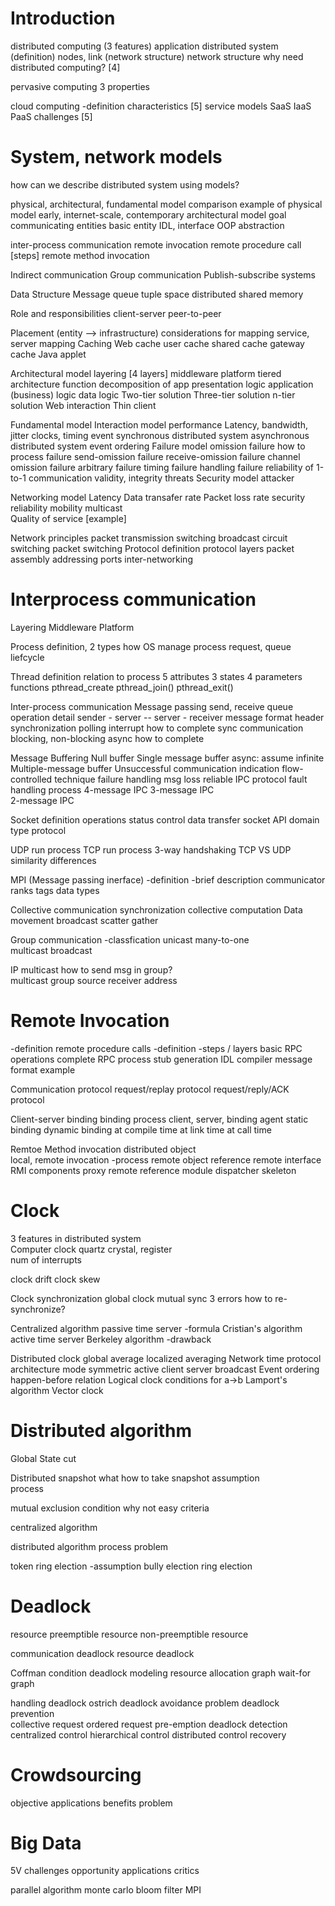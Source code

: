 # Introduction
distributed computing (3 features)
application
distributed system (definition)
  nodes, link (network structure)
  network structure
why need distributed computing? [4]

pervasive computing
  3 properties

cloud computing
  -definition
  characteristics [5]
  service models
    SaaS
    IaaS
    PaaS
challenges [5]

# System, network models
how can we describe distributed system using models?

physical, architectural, fundamental model
  comparison
  example of physical model
  early, internet-scale, contemporary
architectural model
  goal
communicating entities 
  basic entity
  IDL, interface
  OOP abstraction

inter-process communication
remote invocation 
  remote procedure call [steps]
  remote method invocation

Indirect communication
  Group communication
  Publish-subscribe systems

Data Structure
  Message queue
  tuple space
  distributed shared memory
  
Role and responsibilities
  client-server
  peer-to-peer

Placement (entity --> infrastructure)
  considerations for mapping
  service, server mapping
  Caching
    Web cache
      user cache
      shared cache
      gateway cache
  Java applet    

Architectural model
  layering [4 layers]
    middleware
    platform
  tiered architecture
  function decomposition of app
    presentation logic
    application (business) logic
    data logic
  Two-tier solution
  Three-tier solution
  n-tier solution
  Web interaction
  Thin client

Fundamental model
  Interaction model
    performance
      Latency, bandwidth, jitter
    clocks, timing event
    synchronous distributed system
    asynchronous distributed system
    event ordering
  Failure model
    omission failure
      how to process failure
      send-omission failure
      receive-omission failure
      channel omission failure
    arbitrary failure
    timing failure
    handling failure
      reliability of 1-to-1 communication
        validity, integrity
        threats
  Security model
    attacker

Networking model
  Latency
  Data transafer rate
  Packet loss rate
  security
  reliability
  mobility
  multicast      
  Quality of service [example]

Network principles
  packet transmission
  switching
    broadcast
    circuit switching
    packet switching
  Protocol
    definition
    protocol layers
    packet assembly
    addressing
    ports
    inter-networking

# Interprocess communication  
Layering
  Middleware
  Platform

Process
  definition, 2 types
  how OS manage process
    request, queue
  liefcycle

Thread
  definition
  relation to process
  5 attributes
  3 states
  4 parameters
  functions
    pthread_create
    pthread_join()
    pthread_exit()

Inter-process communication
Message passing
  send, receive
  queue
  operation detail
    sender - server -- server - receiver
  message format
    header
  synchronization
    polling
    interrupt
    how to complete sync communication
    blocking, non-blocking
  async
    how to complete

Message Buffering
  Null buffer
  Single message buffer
    async: assume infinite
  Multiple-message buffer
    Unsuccessful communication indication
    flow-controlled technique
  failure handling
    msg loss
    reliable IPC protocol
      fault handling process
      4-message IPC
      3-message IPC  
      2-message IPC

Socket
  definition
  operations
    status
    control
    data transfer
  socket API
    domain
    type
    protocol

UDP
  run process
TCP
  run process
  3-way handshaking
TCP VS UDP
  similarity
  differences

MPI (Message passing inerface)
  -definition
  -brief description
  communicator
  ranks
  tags
  data types
  
Collective communication
  synchronization
  collective computation
  Data movement
    broadcast
    scatter
    gather

Group communication
  -classfication
  unicast
  many-to-one      
  multicast
  broadcast

IP multicast
  how to send msg in group?  
  multicast group
    source
    receiver
    address
  
# Remote Invocation
-definition
remote procedure calls
  -definition
  -steps / layers
  basic RPC operations
  complete RPC process
  stub generation
    IDL compiler
  message
    format
    example

Communication protocol
  request/replay protocol
  request/reply/ACK protocol

Client-server binding
  binding process 
    client, server, binding agent
  static binding
  dynamic binding
    at compile time
    at link time
    at call time

Remtoe Method invocation
  distributed object      
    local, remote invocation
  -process
    remote object reference
    remote interface
  RMI components
    proxy
    remote reference module
    dispatcher
    skeleton
  
# Clock  
3 features in distributed system  
Computer clock
  quartz crystal, register  
  num of interrupts

clock drift
clock skew

Clock synchronization
  global clock
  mutual sync
  3 errors
  how to re-synchronize?

Centralized algorithm
  passive time server
    -formula
    Cristian's algorithm
  active time server
    Berkeley algorithm
  -drawback

Distributed clock
  global average
  localized averaging
  Network time protocol
    architecture
    mode
      symmetric active
      client
      server
      broadcast
  Event ordering
    happen-before relation
  Logical clock
    conditions for a->b
    Lamport's algorithm
  Vector clock


# Distributed algorithm
Global State
  cut

Distributed snapshot
  what
  how to take snapshot
  assumption  
  process

mutual exclusion
  condition
  why not easy
  criteria

centralized algorithm

distributed algorithm
  process
  problem

token ring
election
  -assumption
  bully election
  ring election

# Deadlock
resource
  preemptible resource
  non-preemptible resource

communication deadlock
resource deadlock

Coffman condition
deadlock modeling
  resource allocation graph
  wait-for graph

handling deadlock
  ostrich
  deadlock avoidance
    problem
  deadlock prevention  
    collective request
    ordered request
    pre-emption
  deadlock detection
    centralized control
    hierarchical control
    distributed control
  recovery
  
# Crowdsourcing
objective
applications
benefits
problem

# Big Data
5V
challenges
opportunity
applications
critics

parallel algorithm
  monte carlo
  bloom filter
  MPI
  
  
  
  
  
  
  